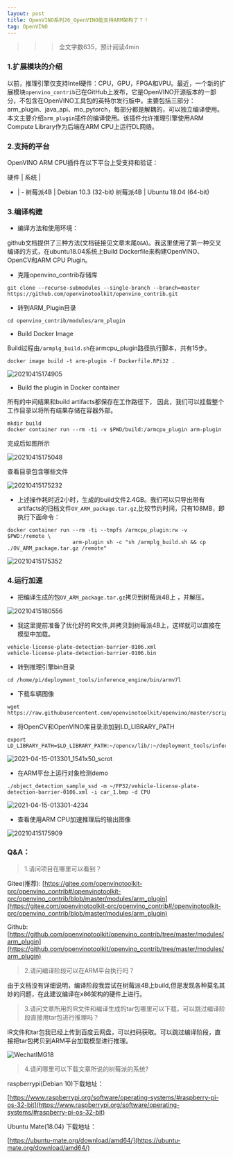 ```yaml
---
layout: post
title: OpenVINO系列26_OpenVINO能支持ARM架构了？！
tag: OpenVINO
---
```


>>> 全文字数635，预计阅读4min

### 1.扩展模块的介绍

以前，推理引擎仅支持Intel硬件：CPU，GPU，FPGA和VPU。最近，一个新的扩展模块`openvino_contrib`已在GitHub上发布，它是OpenVINO开源版本的一部分，不包含在OpenVINO工具包的英特尔发行版中。主要包括三部分：arm_plugin、java_api、mo_pytorch，每部分都是解耦的，可以独立编译使用。本文主要介绍`arm_plugin`插件的编译使用。该插件允许推理引擎使用ARM Compute Library作为后端在ARM CPU上运行DL网络。


### 2.支持的平台

OpenVINO ARM CPU插件在以下平台上受支持和验证：

硬件 | 系统 | 
- | - 
树莓派4B | Debian 10.3 (32-bit)
树莓派4B | Ubuntu 18.04 (64-bit)

### 3.编译构建

- 编译方法和使用环境：

github文档提供了三种方法(文档链接见文章末尾`Q&A`)。我这里使用了第一种交叉编译的方式，在ubuntu18.04系统上Build Dockerfile来构建OpenVINO、OpenCV和ARM CPU Plugin。

- 克隆openvino_contrib存储库

```
git clone --recurse-submodules --single-branch --branch=master https://github.com/openvinotoolkit/openvino_contrib.git 
```

- 转到ARM_Plugin目录

```
cd openvino_contrib/modules/arm_plugin
```

- Build Docker Image

Build过程由`/armplg_build.sh`在armcpu_plugin路径执行脚本，共有15步。

```
docker image build -t arm-plugin -f Dockerfile.RPi32 .
```

![20210415174905](https://cdn.jsdelivr.net/gh/luckykang/picture_bed/blogs_images/20210415174905.png)

- Build the plugin in Docker container

所有的中间结果和build artifacts都保存在工作路径下，
因此，我们可以挂载整个工作目录以将所有结果存储在容器外部。

```
mkdir build
docker container run --rm -ti -v $PWD/build:/armcpu_plugin arm-plugin
```

完成后如图所示

![20210415175048](https://cdn.jsdelivr.net/gh/luckykang/picture_bed/blogs_images/20210415175048.png)

查看目录包含哪些文件

![20210415175232](https://cdn.jsdelivr.net/gh/luckykang/picture_bed/blogs_images/20210415175232.png)


- 上述操作耗时近2小时，生成的build文件2.4GB。我们可以只导出带有artifacts的归档文件`OV_ARM_package.tar.gz`,比较节约时间，只有108MB，即执行下面命令：


```
docker container run --rm -ti --tmpfs /armcpu_plugin:rw -v $PWD:/remote \
                     arm-plugin sh -c "sh /armplg_build.sh && cp ./OV_ARM_package.tar.gz /remote"
```


![20210415175352](https://cdn.jsdelivr.net/gh/luckykang/picture_bed/blogs_images/20210415175352.png)


### 4.运行加速

- 把编译生成的包`OV_ARM_package.tar.gz`拷贝到树莓派4B上
，并解压。

![20210415180556](https://cdn.jsdelivr.net/gh/luckykang/picture_bed/blogs_images/20210415180556.png)


- 我这里提前准备了优化好的IR文件,并拷贝到树莓派4B上，这样就可以直接在模型中加载。

```
vehicle-license-plate-detection-barrier-0106.xml
vehicle-license-plate-detection-barrier-0106.bin
```

- 转到推理引擎bin目录

```
cd /home/pi/deployment_tools/inference_engine/bin/armv7l
```
- 下载车辆图像

```
wget https://raw.githubusercontent.com/openvinotoolkit/openvino/master/scripts/demo/car_1.bmp
```

- 将OpenCV和OpenVINO库目录添加到LD_LIBRARY_PATH

```
export LD_LIBRARY_PATH=$LD_LIBRARY_PATH:~/opencv/lib/:~/deployment_tools/inference_engine/lib/armv7l/
```

![2021-04-15-013301_1541x50_scrot](https://cdn.jsdelivr.net/gh/luckykang/picture_bed/blogs_images/2021-04-15-013301_1541x50_scrot.png)

- 在ARM平台上运行对象检测demo

```
./object_detection_sample_ssd -m ~/FP32/vehicle-license-plate-detection-barrier-0106.xml -i car_1.bmp -d CPU
```

![2021-04-15-013301-4234](https://cdn.jsdelivr.net/gh/luckykang/picture_bed/blogs_images/2021-04-15-013301-4234.gif)


- 查看使用ARM CPU加速推理后的输出图像

![20210415175909](https://cdn.jsdelivr.net/gh/luckykang/picture_bed/blogs_images/20210415175909.png)


### Q&A：

> 1.请问项目在哪里可以看到？

Gitee(推荐):
[https://gitee.com/openvinotoolkit-prc/openvino_contrib#/openvinotoolkit-prc/openvino_contrib/blob/master/modules/arm_plugin](https://gitee.com/openvinotoolkit-prc/openvino_contrib#/openvinotoolkit-prc/openvino_contrib/blob/master/modules/arm_plugin)

Github:
[https://github.com/openvinotoolkit/openvino_contrib/tree/master/modules/arm_plugin](https://github.com/openvinotoolkit/openvino_contrib/tree/master/modules/arm_plugin)

> 2.请问编译阶段可以在ARM平台执行吗？

由于文档没有详细说明，编译阶段我尝试在树莓派4B上build,但是发现各种莫名其妙的问题，在此建议编译在x86架构的硬件上进行。

> 3.请问文章所用的IR文件和编译生成的tar包哪里可以下载，可以跳过编译阶段直接用tar包进行推理吗？

IR文件和tar包我已经上传到百度云网盘，可以扫码获取。可以跳过编译阶段，直接把tar包拷贝到ARM平台加载模型进行推理。

![WechatIMG18](https://cdn.jsdelivr.net/gh/luckykang/picture_bed/blogs_images/WechatIMG18.jpeg)

> 4.请问哪里可以下载文章所说的树莓派的系统?

raspberrypi(Debian 10)下载地址：

[https://www.raspberrypi.org/software/operating-systems/#raspberry-pi-os-32-bit](https://www.raspberrypi.org/software/operating-systems/#raspberry-pi-os-32-bit)

Ubuntu Mate(18.04) 下载地址：

[https://ubuntu-mate.org/download/amd64/](https://ubuntu-mate.org/download/amd64/)


